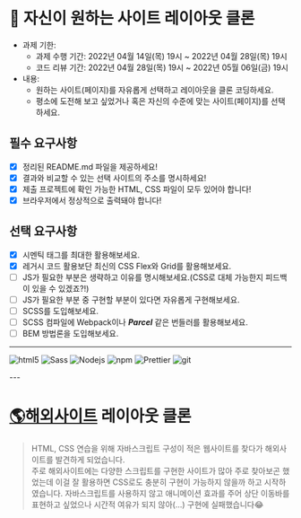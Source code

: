 # 📌 자신이 원하는 사이트 레이아웃 클론

- 과제 기한:
  - 과제 수행 기간: 2022년 04월 14일(목) 19시 ~ 2022년 04월 28일(목) 19시
  - 코드 리뷰 기간: 2022년 04월 28일(목) 19시 ~ 2022년 05월 06일(금) 19시
- 내용:
  - 원하는 사이트(페이지)를 자유롭게 선택하고 레이아웃을 클론 코딩하세요.
  - 평소에 도전해 보고 싶었거나 혹은 자신의 수준에 맞는 사이트(페이지)를 선택하세요.

## 필수 요구사항

- [x] 정리된 README.md 파일을 제공하세요!
- [x] 결과와 비교할 수 있는 선택 사이트의 주소를 명시하세요!
- [x] 제출 프로젝트에 확인 가능한 HTML, CSS 파일이 모두 있어야 합니다!
- [x] 브라우저에서 정상적으로 출력돼야 합니다!

## 선택 요구사항

- [x] 시멘틱 태그를 최대한 활용해보세요.
- [x] 레거시 코드 활용보단 최신의 CSS Flex와 Grid를 활용해보세요.
- [ ] JS가 필요한 부분은 생략하고 이유를 명시해보세요.(CSS로 대체 가능한지 피드백이 있을 수 있겠죠?!)
- [ ] JS가 필요한 부분 중 구현할 부분이 있다면 자유롭게 구현해보세요.
- [ ] SCSS를 도입해보세요.
- [ ] SCSS 컴파일에 Webpack이나 **_Parcel_** 같은 번들러를 활용해보세요.
- [ ] BEM 방법론을 도입해보세요.

---
<p> <img alt="html5" src="https://img.shields.io/badge/-HTML5-E34F26?style=flat-square&logo=html5&logoColor=white" />
  <img alt="Sass" src="https://img.shields.io/badge/-Sass-CC6699?style=flat-square&logo=sass&logoColor=white" />
  <img alt="Nodejs" src="https://img.shields.io/badge/-Nodejs-43853d?style=flat-square&logo=Node.js&logoColor=white" />
  <img alt="npm" src="https://img.shields.io/badge/-NPM-CB3837?style=flat-square&logo=npm&logoColor=white" />
  <img alt="Prettier" src="https://img.shields.io/badge/-Prettier-F7B93E?style=flat-square&logo=prettier&logoColor=white" />
  <img alt="git" src="https://img.shields.io/badge/-Git-F05032?style=flat-square&logo=git&logoColor=white" />
</p>
---

# [🌎해외사이트](https://gnrm.se/) 레이아웃 클론

> HTML, CSS 연습을 위해 자바스크립트 구성이 적은 웹사이트를 찾다가 해외사이트를 발견하게 되었습니다.<br>
주로 해외사이트에는 다양한 스크립트를 구현한 사이트가 많아 주로 찾아보곤 했었는데 이걸 잘 활용하면 CSS로도 충분히 구현이 가능하지 않을까 하고 시작하였습니다.
자바스크립트를 사용하지 않고 애니메이션 효과를 주어 상단 이동바를 표현하고 싶었으나 시간적 여유가 되지 않아(...) 구현에 실패했습니다😂